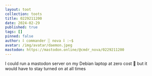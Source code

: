 ```yaml
---
layout: toot
collection: toots
title: 0229211200
date: 2024-02-29
published: true
tags: []
pinned: false
author: ⸸ commander ░ nova ⸸ :~$
avatar: /img/avatar/daemon.jpeg
mastodon: https://mastodon.online/@cmdr_nova/0229211200
---
```


I could run a mastodon server on my Debian laptop at zero cost 🤔  but it would have to stay turned on at all times
